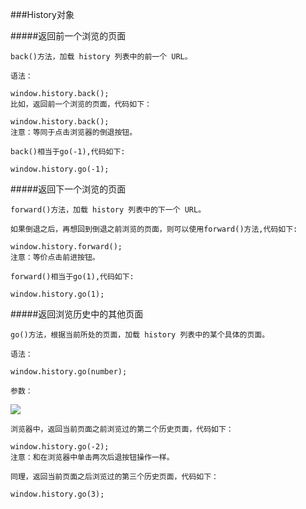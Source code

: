  ###History对象

    
#####返回前一个浏览的页面

    back()方法，加载 history 列表中的前一个 URL。

    语法：

    window.history.back();
    比如，返回前一个浏览的页面，代码如下：

    window.history.back();
    注意：等同于点击浏览器的倒退按钮。

    back()相当于go(-1),代码如下:

    window.history.go(-1);



#####返回下一个浏览的页面

    forward()方法，加载 history 列表中的下一个 URL。

    如果倒退之后，再想回到倒退之前浏览的页面，则可以使用forward()方法,代码如下:

    window.history.forward();
    注意：等价点击前进按钮。

    forward()相当于go(1),代码如下:

    window.history.go(1);


#####返回浏览历史中的其他页面
    
    go()方法，根据当前所处的页面，加载 history 列表中的某个具体的页面。

    语法：

    window.history.go(number);

    参数：

   ![](/assets/5354947e00011a9a06490153.jpg)

    浏览器中，返回当前页面之前浏览过的第二个历史页面，代码如下：

    window.history.go(-2);
    注意：和在浏览器中单击两次后退按钮操作一样。

    同理，返回当前页面之后浏览过的第三个历史页面，代码如下：

    window.history.go(3);





